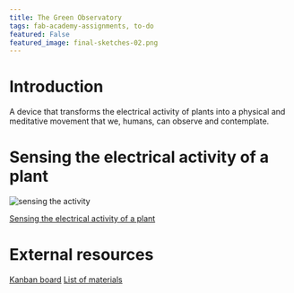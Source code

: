 ```yaml
---
title: The Green Observatory
tags: fab-academy-assignments, to-do
featured: False
featured_image: final-sketches-02.png
---
```


# Introduction

A device that transforms the electrical activity of plants into a physical and meditative movement that we, humans, can observe and contemplate.

# Sensing the electrical activity of a plant

![sensing the activity](IMG_8664.jpg)

[Sensing the electrical activity of a plant](button:fabac-finalproject-input-plant-activity.html)


# External resources

[Kanban board](button:http://board.antoine.studio/?controller=BoardViewController&action=readonly&token=3d91cde4a718ce18cd986a67eff38899f8eb1612ddae621507a00da28f4f)
[List of materials](button:https://docs.google.com/spreadsheets/d/1nhU3fjO-yuVyLYuE5AC39vmvim1dWyxoJ2PYOr6acvA/edit?usp=sharing)
